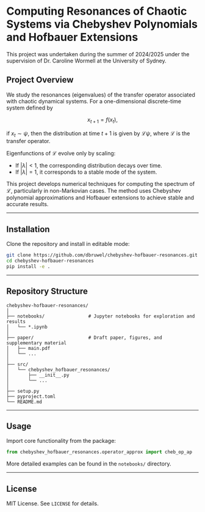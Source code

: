# Computing Resonances of Chaotic Systems via Chebyshev Polynomials and Hofbauer Extensions

This project was undertaken during the summer of 2024/2025 under the supervision of Dr. Caroline Wormell at the University of Sydney.

## Project Overview

We study the resonances (eigenvalues) of the transfer operator associated with chaotic dynamical systems. For a one-dimensional discrete-time system defined by

$$
x_{t+1} = f(x_t),
$$

if $x_t \sim \psi$, then the distribution at time $t+1$ is given by $\mathcal{L} \psi$, where $\mathcal{L}$ is the transfer operator.

Eigenfunctions of $\mathcal{L}$ evolve only by scaling:
- If $|\lambda| < 1$, the corresponding distribution decays over time.
- If $|\lambda| = 1$, it corresponds to a stable mode of the system.

This project develops numerical techniques for computing the spectrum of $\mathcal{L}$, particularly in non-Markovian cases. The method uses Chebyshev polynomial approximations and Hofbauer extensions to achieve stable and accurate results.

---

## Installation

Clone the repository and install in editable mode:

```bash
git clone https://github.com/dbruwel/chebyshev-hofbauer-resonances.git
cd chebyshev-hofbauer-resonances
pip install -e .
```

---

## Repository Structure

```
chebyshev-hofbauer-resonances/
│
├── notebooks/                # Jupyter notebooks for exploration and results
│   └── *.ipynb
│
├── paper/                    # Draft paper, figures, and supplementary material
│   ├── main.pdf
│   └── ...
│
├── src/
│   └── chebyshev_hofbauer_resonances/
│       ├── __init__.py
│       └── ...
│
├── setup.py
├── pyproject.toml
└── README.md
```

---

## Usage

Import core functionality from the package:

```python
from chebyshev_hofbauer_resonances.operator_approx import cheb_op_ap
```

More detailed examples can be found in the `notebooks/` directory.

---

## License

MIT License. See `LICENSE` for details.
